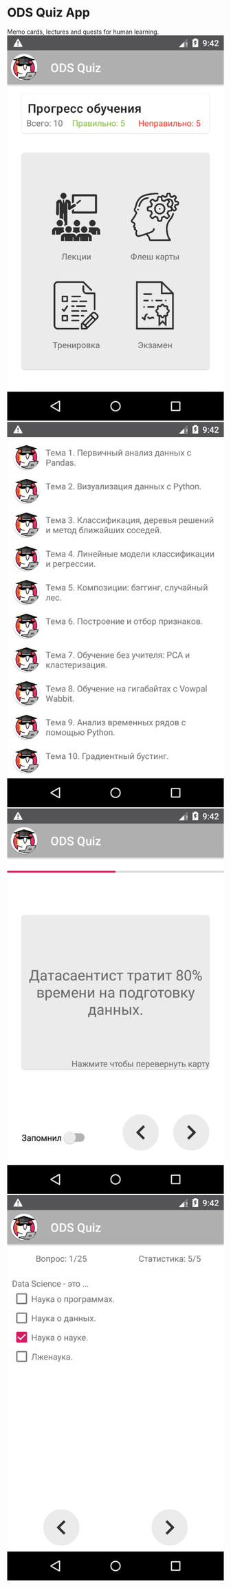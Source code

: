 # ODS Quiz App
Memo cards, lectures and quests for human learning.
![](docs/img/Screenshot_1582051339.png) ![](docs/img/Screenshot_1582051343.png) 
![](docs/img/Screenshot_1582051358.png) ![](docs/img/Screenshot_1582051380.png) 